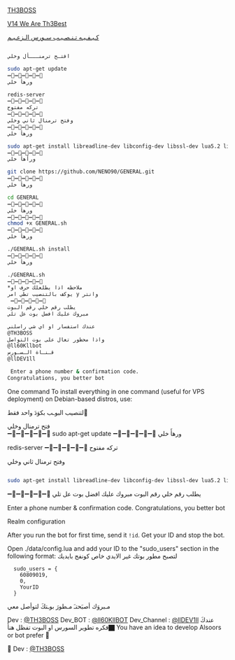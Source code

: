 [TH3BOSS](https://telegram.me/TH3BOSS)
  
[V14 We Are Th3Best](https://telegram.me/llDEV1ll)
  
[كـيـفـيـه تـنـصـيـب سـورس الـزعـيـم](https://telegram.me/TH3BOSS) 
 
```sh

افتـح ترمنـــأل وخلي   

sudo apt-get update 
➖🔹➖🔹➖🔹➖🔹➖🔹
ورهأَ خلي  

redis-server
➖🔹➖🔹➖🔹➖🔹➖🔹
تركه مفتوح    
➖🔹➖🔹➖🔹➖🔹➖🔹
وفتح ترمنال ثاني وخلي    
➖🔹➖🔹➖🔹➖🔹➖🔹
ورهأ خلي    

sudo apt-get install libreadline-dev libconfig-dev libssl-dev lua5.2 liblua5.2-dev libevent-dev libjansson* libpython-dev make unzip git redis-server g++ -y --force-yes
➖🔹➖🔹➖🔹➖🔹➖🔹
ورأهأَ خلي  

git clone https://github.com/NENO90/GENERAL.git
➖🔹➖🔹➖🔹➖🔹➖🔹
ورهأ خلي    

cd GENERAL
➖🔹➖🔹➖🔹➖🔹➖🔹
ورهأَ خلي 
➖🔹➖🔹➖🔹➖🔹➖🔹
chmod +x GENERAL.sh
➖🔹➖🔹➖🔹➖🔹➖🔹
ورهأَ خلي 

./GENERAL.sh install
➖🔹➖🔹➖🔹➖🔹➖🔹
ورهأَ خلي  

./GENERAL.sh 
➖🔹➖🔹➖🔹➖🔹➖🔹
*ملاحظه اذا يطلعلك حرف او  
يوكف بالتنصيب تطي امر y وانتر 
 ➖🔹➖🔹➖🔹➖🔹➖🔹
يطلب رقم خلي رقم البوت 
مبروك عليك افضل بوت عل تلي 

عندك استفسار او اي شي راسلني
@TH3BOSS
واذا محظور تعال على بوت التواصل
@ll60Kllbot
قـنـاة الـسـورس
@llDEV1ll

 Enter a phone number & confirmation code.
Congratulations, you better bot
```
 One command
To install everything in one command (useful for VPS deployment) on Debian-based distros, use:

لتنصيب البوـب بكوَدَ واحد فقط َ   

فتح ترمنال وخلي   
➖🔹➖🔹➖🔹➖🔹➖🔹
sudo apt-get update 
➖🔹➖🔹➖🔹➖🔹➖🔹
ورهأَ خلي  

redis-server
➖🔹➖🔹➖🔹➖🔹➖🔹
تركه مفتوح   

وفتح ترمنال ثاني وخلي  
```sh

sudo apt-get install libreadline-dev libconfig-dev libssl-dev lua5.2 liblua5.2-dev libevent-dev libjansson* libpython-dev make unzip git redis-server g++ -y --force-yes && git clone https://github.com/NENO90/GENERAL.git && cd GENERAL && chmod +x GENERAL.sh && ./GENERAL.sh install && ./GENERAL.sh
```

➖🔹➖🔹➖🔹➖🔹➖🔹
يطلب رقم خلي رقم البوت 
مبروك عليك افضل بوت عل تلي 

 Enter a phone number & confirmation code.
Congratulations, you better bot

 Realm configuration

After you run the bot for first time, send it `!id`. Get your ID and stop the bot.

Open ./data/config.lua and add your ID to the "sudo_users" section in the following format:
 لتصبح مطور بوتك غير الايدي خاص كونفج بايديك 
```
  sudo_users = {
    60809019,
    0,
    YourID
  }
```
 مـبروَك أصبَحتـَ مـطورَ بوـتكَ لتوأصل معي 

Dev :   [@TH3BOSS](https://telegram.me/TH3BOSS)
Dev_BOT :  [@ll60KllBOT](https://telegram.me/ll60KllBOT)
Dev_Channel : [@llDEV1ll](https://telegram.me/llDEV1ll)
عندكَ فكره تطوير السورس او البوت تفظل هنأَ🏿️
You have an idea to develop Alsoors or bot prefer 🏿️

📌 Dev :   [@TH3BOSS](https://telegram.me/TH3BOSS)
